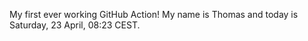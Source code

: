 My first ever working GitHub Action!
My name is Thomas and today is Saturday, 23 April, 08:23 CEST. 
